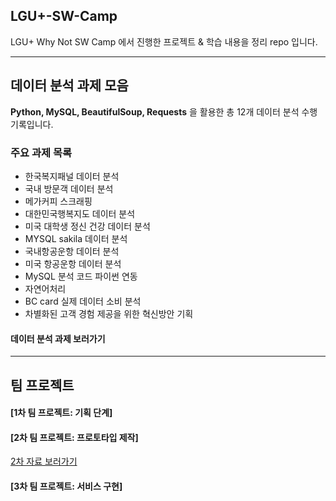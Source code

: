 ## LGU+-SW-Camp
LGU+ Why Not SW Camp 에서 진행한 프로젝트 &amp; 학습 내용을 정리 repo 입니다. 

------
## 데이터 분석 과제 모음
**Python, MySQL, BeautifulSoup, Requests** 을 활용한 총 12개 데이터 분석 수행 기록입니다. 

### 주요 과제 목록
- 한국복지패널 데이터 분석
- 국내 방문객 데이터 분석
- 메가커피 스크래핑
- 대한민국행복지도 데이터 분석
- 미국 대학생 정신 건강 데이터 분석
- MYSQL sakila 데이터 분석
- 국내항공운항 데이터 분석
- 미국 항공운항 데이터 분석
- MySQL 분석 코드 파이썬 연동
- 자연어처리
- BC card 실제 데이터 소비 분석
- 차별화된 고객 경험 제공을 위한 혁신방안 기획

#### 데이터 분석 과제 보러가기 

---

## 팀 프로젝트
#### [1차 팀 프로젝트: 기획 단계]
#### [2차 팀 프로젝트: 프로토타입 제작]
[2차 자료 보러가기](https://github.com/kkuni-jjang/wh05-2nd-teamH/blob/main/2%EC%B0%A8%20%EB%B0%9C%ED%91%9C%20%EC%9E%90%EB%A3%8C.pdf)
#### [3차 팀 프로젝트: 서비스 구현]
